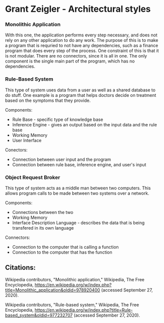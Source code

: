 # Grant Zeigler - Architectural styles

### Monolithic Application
With this one, the application performs every step necessary, and does not rely on any other application to do any work.
The purpose of this is to make a program that is requried to not have any dependencies, such as a finance program that does every step of the process.
One constraint of this is that it is not modular. There are no connectors, since it is all in one. The only component is the single main part of the program, which has no dependencies.

### Rule-Based System
This type of system uses data from a user as well as a shared database to do stuff. One example is a program that helps doctors decide on treatment based on the symptoms that they provide.

Components:

* Rule Base - specific type of knowledge base
* Inference Engine - gives an output based on the input data and the rule base
* Working Memory
* User Interface

Conectors:

* Connection between user input and the program
* Connection between rule base, inference engine, and user's input

### Object Request Broker
This type of system acts as a middle man between two computers. This allows program calls to be made between two systems over a network.

Components:
* Connections between the two
* Working Memory
* Interface Description Language - describes the data that is being transfered in its own language

Connectors:
* Connection to the computer that is calling a function
* Connection to the computer that has the function  

## Citations: 
  
Wikipedia contributors, "Monolithic application," Wikipedia, The Free Encyclopedia, https://en.wikipedia.org/w/index.php?title=Monolithic_application&oldid=978920400 (accessed September 27, 2020).

Wikipedia contributors, "Rule-based system," Wikipedia, The Free Encyclopedia, https://en.wikipedia.org/w/index.php?title=Rule-based_system&oldid=977232707 (accessed September 27, 2020). 
